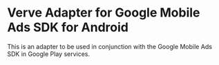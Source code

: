 # Verve Adapter for Google Mobile Ads SDK for Android

This is an adapter to be used in conjunction with the Google Mobile Ads SDK in
Google Play services.